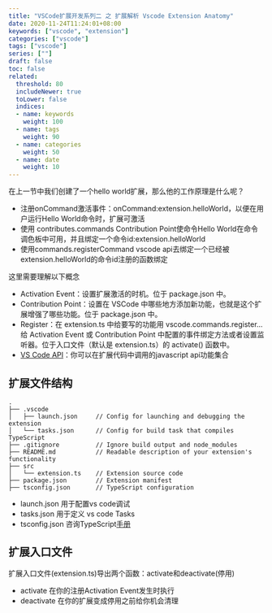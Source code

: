 ```yaml
---
title: "VSCode扩展开发系列二 之 扩展解析 Vscode Extension Anatomy"
date: 2020-11-24T11:24:01+08:00
keywords: ["vscode", "extension"]
categories: ["vscode"]
tags: ["vscode"]
series: [""]
draft: false
toc: false
related:
  threshold: 80
  includeNewer: true
  toLower: false
  indices:
  - name: keywords
    weight: 100
  - name: tags
    weight: 90
  - name: categories
    weight: 50
  - name: date
    weight: 10
---
```


在上一节中我们创建了一个hello world扩展，那么他的工作原理是什么呢？

- 注册onCommand激活事件：onCommand:extension.helloWorld，以便在用户运行Hello World命令时，扩展可激活
- 使用 contributes.commands Contribution Point使命令Hello World在命令调色板中可用，并且绑定一个命令id:extension.helloWorld
- 使用commands.registerCommand vscode api去绑定一个已经被extension.helloWorld的命令id注册的函数绑定

这里需要理解以下概念

- Activation Event：设置扩展激活的时机。位于 package.json 中。
- Contribution Point：设置在 VSCode 中哪些地方添加新功能，也就是这个扩展增强了哪些功能。位于 package.json 中。
- Register：在 extension.ts 中给要写的功能用 vscode.commands.register... 给 Activation Event 或 Contribution Point 中配置的事件绑定方法或者设置监听器。位于入口文件（默认是 extension.ts）的 activate() 函数中。
- [VS Code API](https://code.visualstudio.com/api/references/vscode-api)：你可以在扩展代码中调用的javascript api功能集合


## 扩展文件结构
```shell script
.
├── .vscode
│   ├── launch.json     // Config for launching and debugging the extension
│   └── tasks.json      // Config for build task that compiles TypeScript
├── .gitignore          // Ignore build output and node_modules
├── README.md           // Readable description of your extension's functionality
├── src
│   └── extension.ts    // Extension source code
├── package.json        // Extension manifest
├── tsconfig.json       // TypeScript configuration
```
- launch.json 用于配置vs code调试
- tasks.json 用于定义 vs code Tasks
- tsconfig.json 咨询TypeScript[手册](https://www.typescriptlang.org/docs/handbook/tsconfig-json.html)



## 扩展入口文件
扩展入口文件(extension.ts)导出两个函数：activate和deactivate(停用)

- activate 在你的注册Activation Event发生时执行
- deactivate 在你的扩展变成停用之前给你机会清理







